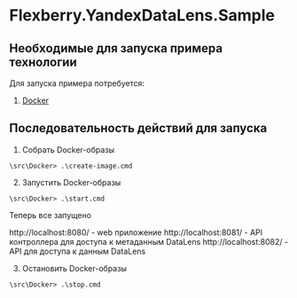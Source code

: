 # Flexberry.YandexDataLens.Sample

## Необходимые для запуска примера технологии
Для запуска примера потребуется:
1. [Docker](https://docs.docker.com/desktop/install/windows-install/)

## Последовательность действий для запуска

1. Собрать Docker-образы
```
\src\Docker> .\create-image.cmd
```

2. Запустить Docker-образы
```
\src\Docker> .\start.cmd
```

Теперь все запущено

http://localhost:8080/ - web приложение
http://localhost:8081/ - API контроллера для доступа к метаданным DataLens
http://localhost:8082/ - API для доступа к данным DataLens

3. Остановить Docker-образы
```
\src\Docker> .\stop.cmd
```